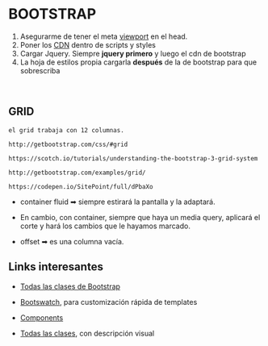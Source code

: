 <h1>BOOTSTRAP</h1>


1. Asegurarme de tener el meta <a href="https://www.w3schools.com/css/css_rwd_viewport.asp">viewport</a> en el head.
2. Poner los <a href="https://www.bootstrapcdn.com/">CDN</a> dentro de scripts y styles
3. Cargar Jquery. Siempre **jquery primero** y luego el cdn de bootstrap
4. La hoja de estilos propia cargarla **después** de la de bootstrap para que sobrescriba
<br>


<h2>GRID</h2>

```
el grid trabaja con 12 columnas.

http://getbootstrap.com/css/#grid

https://scotch.io/tutorials/understanding-the-bootstrap-3-grid-system

http://getbootstrap.com/examples/grid/

https://codepen.io/SitePoint/full/dPbaXo
```


- container fluid ➡ siempre estirará la pantalla y la adaptará. 

- En cambio, con container, siempre que haya un media query, aplicará el corte y hará los cambios que le hayamos marcado.

- offset ➡ es una columna vacía.


##

<h2>Links interesantes</h2>

- <a href="https://www.w3schools.com/bootstrap/bootstrap_ref_all_classes.asp">Todas las clases de Bootstrap</a>

- <a href="https://bootswatch.com/">Bootswatch</a>, para customización rápida de templates

- <a href="https://getbootstrap.com/docs/4.0/components/alerts/">Components</a>

- <a href="https://bootstrapcreative.com/resources/bootstrap-3-css-classes-index/">Todas las clases</a>, con descripción visual
